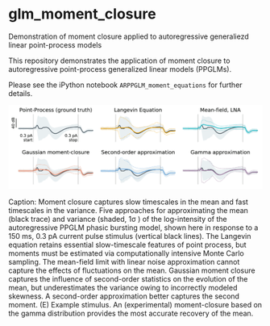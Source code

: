 # glm_moment_closure
Demonstration of moment closure applied to autoregressive generaliezd linear point-process models

This repository demonstrates the application of moment closure to 
autoregressive point-process generalized linear models (PPGLMs).

Please see the iPython notebook `ARPPGLM_moment_equations` for further 
details. 

![Generated by ARPPGLM_moment_equations_with_gamma_moment_closure.ipynb](./20180808_example_stimulus.png)

Caption: Moment closure captures slow timescales in the mean and fast timescales in the variance. Five approaches for approximating the mean (black trace) and variance (shaded, 1σ ) of the log-intensity of the autoregressive PPGLM phasic bursting model, shown here in response to a 150 ms, 0.3 pA current pulse stimulus (vertical black lines). The Langevin equation retains essential slow-timescale features of point process, but moments must be estimated via computationally intensive Monte Carlo sampling. The mean-field limit with linear noise approximation cannot capture the effects of fluctuations on the mean. Gaussian moment closure captures the influence of second-order statistics on the evolution of the mean, but underestimates the variance owing to incorrectly modeled skewness. A second-order approximation better captures the second moment. (E) Example stimulus. An (experimental) moment-closure based on the gamma distribution provides the most accurate recovery of the mean.
